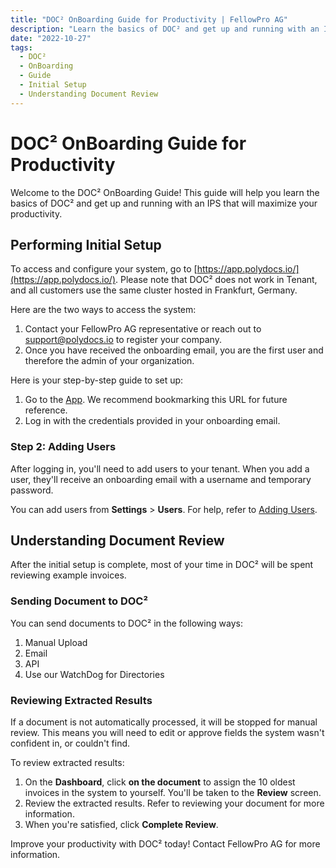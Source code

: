 ```yaml
---
title: "DOC² OnBoarding Guide for Productivity | FellowPro AG"
description: "Learn the basics of DOC² and get up and running with an IPS that will maximize your productivity. Follow our step-by-step guide for initial setup and understanding document review."
date: "2022-10-27"
tags:
  - DOC²
  - OnBoarding
  - Guide
  - Initial Setup
  - Understanding Document Review
---
```


# DOC² OnBoarding Guide for Productivity

Welcome to the DOC² OnBoarding Guide! This guide will help you learn the basics of DOC² and get up and running with an IPS that will maximize your productivity.

## Performing Initial Setup

To access and configure your system, go to [https://app.polydocs.io/](https://app.polydocs.io/). Please note that DOC² does not work in Tenant, and all customers use the same cluster hosted in Frankfurt, Germany.

Here are the two ways to access the system:

1. Contact your FellowPro AG representative or reach out to [support@polydocs.io](mailto:support@polydocs.io) to register your company.
2. Once you have received the onboarding email, you are the first user and therefore the admin of your organization.

Here is your step-by-step guide to set up:

1. Go to the [App](https://app.polydocs.io/). We recommend bookmarking this URL for future reference.
2. Log in with the credentials provided in your onboarding email.

### Step 2: Adding Users

After logging in, you'll need to add users to your tenant. When you add a user, they'll receive an onboarding email with a username and temporary password.

You can add users from **Settings** > **Users**. For help, refer to [Adding Users](/doc2/settings-users/).

## Understanding Document Review

After the initial setup is complete, most of your time in DOC² will be spent reviewing example invoices.

### Sending Document to DOC²

You can send documents to DOC² in the following ways:

1. Manual Upload
2. Email
3. API
4. Use our WatchDog for Directories

### Reviewing Extracted Results

If a document is not automatically processed, it will be stopped for manual review. This means you will need to edit or approve fields the system wasn't confident in, or couldn't find.

To review extracted results:

1. On the **Dashboard**, click **on the document** to assign the 10 oldest invoices in the system to yourself. You'll be taken to the **Review** screen.
2. Review the extracted results. Refer to reviewing your document for more information.
3. When you're satisfied, click **Complete Review**.

Improve your productivity with DOC² today! Contact FellowPro AG for more information.
